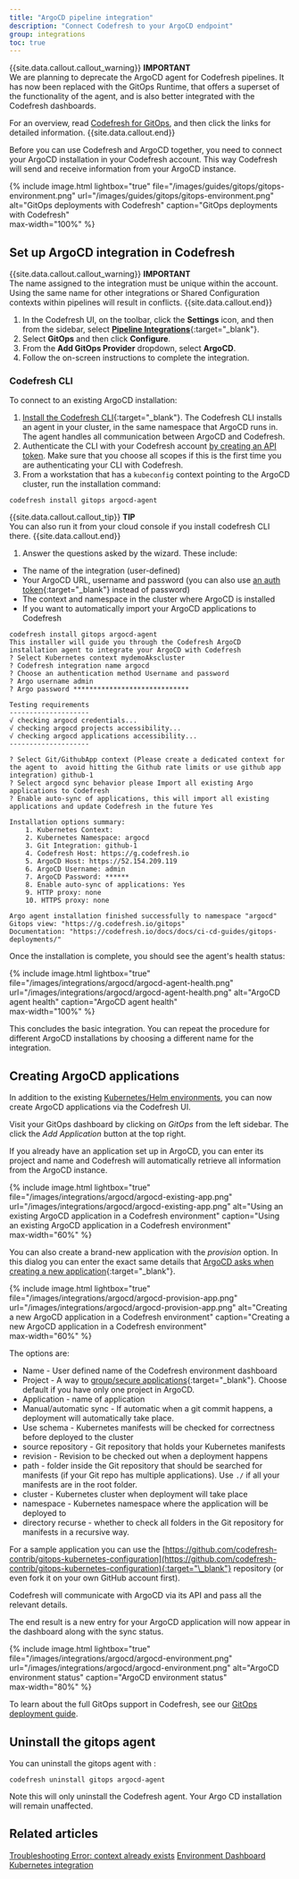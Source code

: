 ```yaml
---
title: "ArgoCD pipeline integration"
description: "Connect Codefresh to your ArgoCD endpoint"
group: integrations
toc: true
---
```


{{site.data.callout.callout_warning}}
**IMPORTANT**    
  We are planning to deprecate the ArgoCD agent for Codefresh pipelines. It has now been replaced with the GitOps Runtime, that offers a superset of the functionality of the agent, and is also better integrated
  with the Codefresh dashboards.  

  For an overview, read [Codefresh for GitOps]({{site.baseurl}}/docs/getting-started/gitops-codefresh/), and then click the links for detailed information.
{{site.data.callout.end}}

Before you can use Codefresh and ArgoCD together, you need to connect your ArgoCD installation in your Codefresh account. This way Codefresh will send and receive information from your ArgoCD instance. 

{% include image.html 
  lightbox="true" 
  file="/images/guides/gitops/gitops-environment.png" 
  url="/images/guides/gitops/gitops-environment.png" 
  alt="GitOps deployments with Codefresh"
  caption="GitOps deployments with Codefresh"  
  max-width="100%"
 %}



## Set up ArgoCD integration in Codefresh

{{site.data.callout.callout_warning}}
**IMPORTANT**    
The name assigned to the integration must be unique within the account. Using the same name for other integrations or Shared Configuration contexts within pipelines will result in conflicts.
{{site.data.callout.end}}


1. In the Codefresh UI, on the toolbar, click the **Settings** icon, and then from the sidebar, select [**Pipeline Integrations**](https://g.codefresh.io/account-admin/account-conf/integration){:target="\_blank"}. 
1. Select **GitOps** and then click **Configure**.
1. From the **Add GitOps Provider** dropdown, select **ArgoCD**.
1. Follow the on-screen instructions to complete the integration.

### Codefresh CLI 
To connect to an existing ArgoCD installation:
1. [Install the Codefresh CLI](https://codefresh-io.github.io/cli/installation/){:target="\_blank"}.
  The Codefresh CLI installs an agent in your cluster, in the same namespace that ArgoCD runs in. The agent handles all communication between ArgoCD and Codefresh.  
1. Authenticate the CLI with your Codefresh account [by creating an API token]({{site.baseurl}}/docs/integrations/codefresh-api/#authentication-instructions). Make sure that you choose all scopes if this is the first time you are authenticating your CLI with Codefresh.
1. From a workstation that has a `kubeconfig` context pointing to the ArgoCD cluster, run the installation command:

```
codefresh install gitops argocd-agent
```

{{site.data.callout.callout_tip}}
**TIP**   
You can also run it from your cloud console if you install codefresh CLI there.
{{site.data.callout.end}}


1. Answer the questions asked by the wizard. These include:

  * The name of the integration (user-defined)
  * Your ArgoCD URL, username and password (you can also use [an auth token](https://argoproj.github.io/argo-cd/operator-manual/user-management/){:target="\_blank"} instead of password)
  * The context and namespace in the cluster where ArgoCD is installed
  * If you want to automatically import your ArgoCD applications to Codefresh

```
codefresh install gitops argocd-agent
This installer will guide you through the Codefresh ArgoCD installation agent to integrate your ArgoCD with Codefresh
? Select Kubernetes context mydemoAkscluster
? Codefresh integration name argocd
? Choose an authentication method Username and password
? Argo username admin
? Argo password *****************************

Testing requirements
--------------------
√ checking argocd credentials...
√ checking argocd projects accessibility...
√ checking argocd applications accessibility...
--------------------

? Select Git/GithubApp context (Please create a dedicated context for the agent to  avoid hitting the Github rate limits or use github app integration) github-1
? Select argocd sync behavior please Import all existing Argo applications to Codefresh
? Enable auto-sync of applications, this will import all existing applications and update Codefresh in the future Yes

Installation options summary:
    1. Kubernetes Context:
    2. Kubernetes Namespace: argocd
    3. Git Integration: github-1
    4. Codefresh Host: https://g.codefresh.io
    5. ArgoCD Host: https://52.154.209.119
    6. ArgoCD Username: admin
    7. ArgoCD Password: ******
    8. Enable auto-sync of applications: Yes
    9. HTTP proxy: none
    10. HTTPS proxy: none

Argo agent installation finished successfully to namespace "argocd"
Gitops view: "https://g.codefresh.io/gitops"
Documentation: "https://codefresh.io/docs/docs/ci-cd-guides/gitops-deployments/"
```

Once the installation is complete, you should see the agent's health status:

{% include image.html 
  lightbox="true" 
  file="/images/integrations/argocd/argocd-agent-health.png" 
  url="/images/integrations/argocd/argocd-agent-health.png" 
  alt="ArgoCD agent health"
  caption="ArgoCD agent health"  
  max-width="100%"
 %}


This concludes the basic integration. You can repeat the procedure for different ArgoCD installations by choosing a different 
name for the integration.

## Creating ArgoCD applications

<!--- add note that this has been deprecated? -->

In addition to the existing [Kubernetes/Helm environments]({{site.baseurl}}/docs/deployments/kubernetes/environment-dashboard/), you can now create ArgoCD applications via the Codefresh UI.

Visit your GitOps dashboard by clicking on *GitOps* from the left sidebar. The click the *Add Application* button at the top right.

If you already have an application set up in ArgoCD, you can enter its project and name and Codefresh will automatically retrieve all information from the ArgoCD instance.

{% include image.html 
  lightbox="true" 
  file="/images/integrations/argocd/argocd-existing-app.png" 
  url="/images/integrations/argocd/argocd-existing-app.png" 
  alt="Using an existing ArgoCD application in a Codefresh environment"
  caption="Using an existing ArgoCD application in a Codefresh environment"  
  max-width="60%"
 %}

You can also create a brand-new application with the *provision* option. In this dialog you can enter the exact same details that [ArgoCD asks when creating a new application](https://argoproj.github.io/argo-cd/getting_started/#6-create-an-application-from-a-git-repository){:target="\_blank"}.

{% include image.html 
  lightbox="true" 
  file="/images/integrations/argocd/argocd-provision-app.png" 
  url="/images/integrations/argocd/argocd-provision-app.png" 
  alt="Creating a new ArgoCD application in a Codefresh environment"
  caption="Creating a new ArgoCD application in a Codefresh environment"  
  max-width="60%"
 %}

The options are:

* Name - User defined name of the Codefresh environment dashboard
* Project - A way to [group/secure applications](https://argoproj.github.io/argo-cd/user-guide/projects/){:target="\_blank"}. Choose default if you have only one project in ArgoCD.
* Application - name of application 
* Manual/automatic sync - If automatic when a git commit happens, a deployment will automatically take place.
* Use schema - Kubernetes manifests will be checked for correctness before deployed to the cluster
* source repository - Git repository that holds your Kubernetes manifests
* revision - Revision to be checked out when a deployment happens
* path - folder inside the Git repository that should be searched for manifests (if your Git repo has multiple applications). Use `./` if all your manifests are in the root folder.
* cluster - Kubernetes cluster when deployment will take place
* namespace - Kubernetes namespace where the application will be deployed to
* directory recurse - whether to check all folders in the Git repository for manifests in a recursive way.

For a sample application you can use the [https://github.com/codefresh-contrib/gitops-kubernetes-configuration](https://github.com/codefresh-contrib/gitops-kubernetes-configuration){:target="\_blank"} repository (or even fork it on your own GitHub account first).

Codefresh will communicate with ArgoCD via its API and pass all the relevant details.

The end result is a new entry for your ArgoCD application will now appear in the dashboard along with the sync status.

{% include image.html 
  lightbox="true" 
  file="/images/integrations/argocd/argocd-environment.png" 
  url="/images/integrations/argocd/argocd-environment.png" 
  alt="ArgoCD environment status"
  caption="ArgoCD environment status"  
  max-width="80%"
 %}

To learn about the full GitOps support in Codefresh, see our [GitOps deployment guide]({{site.baseurl}}/docs/ci-cd-guides/gitops-deployments/).

## Uninstall the gitops agent

You can uninstall the gitops agent with :

```
codefresh uninstall gitops argocd-agent
```

Note this will only uninstall the Codefresh agent. Your Argo CD installation
will remain unaffected.

## Related articles
[Troubleshooting Error: context already exists]({{site.baseurl}}/docs/kb/articles/error-context-already-exists/) 
[Environment Dashboard]({{site.baseurl}}/docs/deployments/kubernetes/environment-dashboard/)  
[Kubernetes integration]({{site.baseurl}}/docs/integrations/kubernetes/)  



